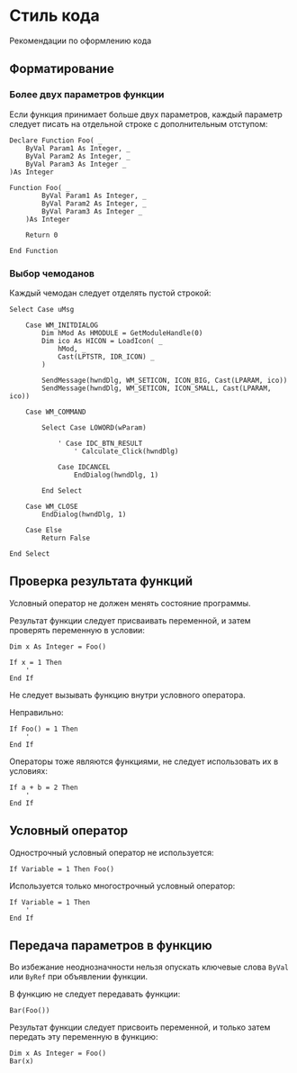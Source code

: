 ﻿# Стиль кода

Рекомендации по оформлению кода

## Форматирование

### Более двух параметров функции

Если функция принимает больше двух параметров, каждый параметр следует писать на отдельной строке с дополнительным отступом:

```FreeBASIC
Declare Function Foo( _
	ByVal Param1 As Integer, _
	ByVal Param2 As Integer, _
	ByVal Param3 As Integer _
)As Integer

Function Foo( _
		ByVal Param1 As Integer, _
		ByVal Param2 As Integer, _
		ByVal Param3 As Integer _
	)As Integer
	
	Return 0
	
End Function
```

### Выбор чемоданов

Каждый чемодан следует отделять пустой строкой:

```FreeBASIC
Select Case uMsg
	
	Case WM_INITDIALOG
		Dim hMod As HMODULE = GetModuleHandle(0)
		Dim ico As HICON = LoadIcon( _
			hMod, _
			Cast(LPTSTR, IDR_ICON) _
		)
		
		SendMessage(hwndDlg, WM_SETICON, ICON_BIG, Cast(LPARAM, ico))
		SendMessage(hwndDlg, WM_SETICON, ICON_SMALL, Cast(LPARAM, ico))
		
	Case WM_COMMAND
		
		Select Case LOWORD(wParam)
			
			' Case IDC_BTN_RESULT
				' Calculate_Click(hwndDlg)
				
			Case IDCANCEL
				EndDialog(hwndDlg, 1)
				
		End Select
		
	Case WM_CLOSE
		EndDialog(hwndDlg, 1)
		
	Case Else
		Return False
		
End Select
```

## Проверка результата функций

Условный оператор не должен менять состояние программы.

Результат функции следует присваивать переменной, и затем проверять переменную в условии:

```FreeBASIC
Dim x As Integer = Foo()

If x = 1 Then
	'
End If
```

Не следует вызывать функцию внутри условного оператора.

Неправильно:

```FreeBASIC
If Foo() = 1 Then
	'
End If
```

Операторы тоже являются функциями, не следует использовать их в условиях:

```FreeBASIC
If a + b = 2 Then
	'
End If
```


## Условный оператор

Однострочный условный оператор не используется:

```FreeBASIC
If Variable = 1 Then Foo()
```

Используется только многострочный условный оператор:

```FreeBASIC
If Variable = 1 Then
	'
End If
```

## Передача параметров в функцию

Во избежание неоднозначности нельзя опускать ключевые слова `ByVal` или `ByRef` при объявлении функции.

В функцию не следует передавать функции:

```FreeBASIC
Bar(Foo())
```

Результат функции следует присвоить переменной, и только затем передать эту переменную в функцию:

```FreeBASIC
Dim x As Integer = Foo()
Bar(x)
```
